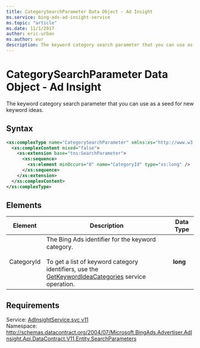 ```yaml
---
title: CategorySearchParameter Data Object - Ad Insight
ms.service: bing-ads-ad-insight-service
ms.topic: "article"
ms.date: 11/1/2017
author: eric-urban
ms.author: eur
description: The keyword category search parameter that you can use as a seed for new keyword ideas.
---
```

# CategorySearchParameter Data Object - Ad Insight
The keyword category search parameter that you can use as a seed for new keyword ideas.

## Syntax
```xml
<xs:complexType name="CategorySearchParameter" xmlns:xs="http://www.w3.org/2001/XMLSchema">
  <xs:complexContent mixed="false">
    <xs:extension base="tns:SearchParameter">
      <xs:sequence>
        <xs:element minOccurs="0" name="CategoryId" type="xs:long" />
      </xs:sequence>
    </xs:extension>
  </xs:complexContent>
</xs:complexType>
```

## <a name="elements"></a>Elements

|Element|Description|Data Type|
|-----------|---------------|-------------|
|<a name="categoryid"></a>CategoryId|The Bing Ads identifier for the keyword category.<br/><br/>To get a list of keyword category identifiers, use the [GetKeywordIdeaCategories](../ad-insight-service/getkeywordideacategories.md) service operation.|**long**|

## Requirements
Service: [AdInsightService.svc v11](https://adinsight.api.bingads.microsoft.com/Api/Advertiser/AdInsight/v11/AdInsightService.svc)  
Namespace: http://schemas.datacontract.org/2004/07/Microsoft.BingAds.Advertiser.AdInsight.Api.DataContract.V11.Entity.SearchParameters  

